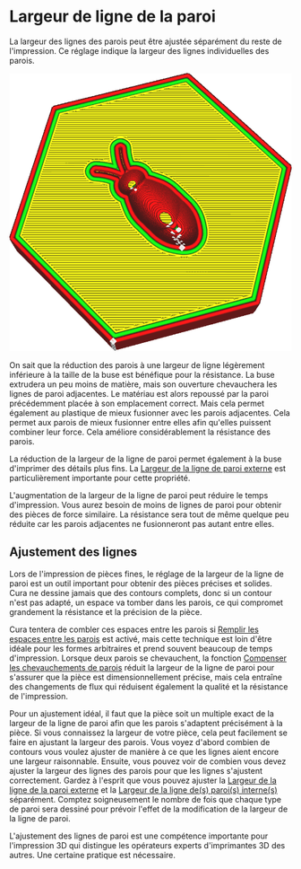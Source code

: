 Largeur de ligne de la paroi
====
La largeur des lignes des parois peut être ajustée séparément du reste de l'impression. Ce réglage indique la largeur des lignes individuelles des parois.

![Les lignes pour les parois sont beaucoup plus larges que le reste](../../../articles/images/wall_line_width.png)

On sait que la réduction des parois à une largeur de ligne légèrement inférieure à la taille de la buse est bénéfique pour la résistance. La buse extrudera un peu moins de matière, mais son ouverture chevauchera les lignes de paroi adjacentes. Le matériau est alors repoussé par la paroi précédemment placée à son emplacement correct. Mais cela permet également au plastique de mieux fusionner avec les parois adjacentes. Cela permet aux parois de mieux fusionner entre elles afin qu'elles puissent combiner leur force. Cela améliore considérablement la résistance des parois.

La réduction de la largeur de la ligne de paroi permet également à la buse d'imprimer des détails plus fins. La [Largeur de la ligne de paroi externe](wall_line_width_0.md) est particulièrement importante pour cette propriété.

L'augmentation de la largeur de la ligne de paroi peut réduire le temps d'impression. Vous aurez besoin de moins de lignes de paroi pour obtenir des pièces de force similaire. La résistance sera tout de même quelque peu réduite car les parois adjacentes ne fusionneront pas autant entre elles.

Ajustement des lignes
----
Lors de l'impression de pièces fines, le réglage de la largeur de la ligne de paroi est un outil important pour obtenir des pièces précises et solides. Cura ne dessine jamais que des contours complets, donc si un contour n'est pas adapté, un espace va tomber dans les parois, ce qui compromet grandement la résistance et la précision de la pièce.

Cura tentera de combler ces espaces entre les parois si [Remplir les espaces entre les parois](../shell/fill_perimeter_gaps.md) est activé, mais cette technique est loin d'être idéale pour les formes arbitraires et prend souvent beaucoup de temps d'impression. Lorsque deux parois se chevauchent, la fonction [Compenser les chevauchements de parois](../shell/travel_compensate_overlapping_walls_enabled.md) réduit la largeur de la ligne de paroi pour s'assurer que la pièce est dimensionnellement précise, mais cela entraîne des changements de flux qui réduisent également la qualité et la résistance de l'impression.

Pour un ajustement idéal, il faut que la pièce soit un multiple exact de la largeur de la ligne de paroi afin que les parois s'adaptent précisément à la pièce. Si vous connaissez la largeur de votre pièce, cela peut facilement se faire en ajustant la largeur des parois. Vous voyez d'abord combien de contours vous voulez ajuster de manière à ce que les lignes aient encore une largeur raisonnable. Ensuite, vous pouvez voir de combien vous devez ajuster la largeur des lignes des parois pour que les lignes s'ajustent correctement. Gardez à l'esprit que vous pouvez ajuster la [Largeur de la ligne de la paroi externe](wall_line_width_0.md) et la [Largeur de la ligne de(s) paroi(s) interne(s)](wall_line_width_x.md) séparément. Comptez soigneusement le nombre de fois que chaque type de paroi sera dessiné pour prévoir l'effet de la modification de la largeur de la ligne de paroi.

L'ajustement des lignes de paroi est une compétence importante pour l'impression 3D qui distingue les opérateurs experts d'imprimantes 3D des autres. Une certaine pratique est nécessaire.
